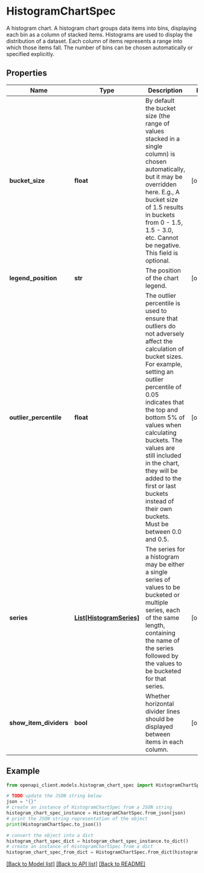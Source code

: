 # HistogramChartSpec

A histogram chart. A histogram chart groups data items into bins, displaying each bin as a column of stacked items. Histograms are used to display the distribution of a dataset. Each column of items represents a range into which those items fall. The number of bins can be chosen automatically or specified explicitly.

## Properties

Name | Type | Description | Notes
------------ | ------------- | ------------- | -------------
**bucket_size** | **float** | By default the bucket size (the range of values stacked in a single column) is chosen automatically, but it may be overridden here. E.g., A bucket size of 1.5 results in buckets from 0 - 1.5, 1.5 - 3.0, etc. Cannot be negative. This field is optional. | [optional] 
**legend_position** | **str** | The position of the chart legend. | [optional] 
**outlier_percentile** | **float** | The outlier percentile is used to ensure that outliers do not adversely affect the calculation of bucket sizes. For example, setting an outlier percentile of 0.05 indicates that the top and bottom 5% of values when calculating buckets. The values are still included in the chart, they will be added to the first or last buckets instead of their own buckets. Must be between 0.0 and 0.5. | [optional] 
**series** | [**List[HistogramSeries]**](HistogramSeries.md) | The series for a histogram may be either a single series of values to be bucketed or multiple series, each of the same length, containing the name of the series followed by the values to be bucketed for that series. | [optional] 
**show_item_dividers** | **bool** | Whether horizontal divider lines should be displayed between items in each column. | [optional] 

## Example

```python
from openapi_client.models.histogram_chart_spec import HistogramChartSpec

# TODO update the JSON string below
json = "{}"
# create an instance of HistogramChartSpec from a JSON string
histogram_chart_spec_instance = HistogramChartSpec.from_json(json)
# print the JSON string representation of the object
print(HistogramChartSpec.to_json())

# convert the object into a dict
histogram_chart_spec_dict = histogram_chart_spec_instance.to_dict()
# create an instance of HistogramChartSpec from a dict
histogram_chart_spec_from_dict = HistogramChartSpec.from_dict(histogram_chart_spec_dict)
```
[[Back to Model list]](../README.md#documentation-for-models) [[Back to API list]](../README.md#documentation-for-api-endpoints) [[Back to README]](../README.md)



